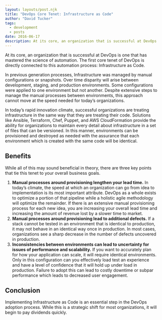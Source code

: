 ```yaml
---
layout: layouts/post.njk
title: "DevOps Core Tenet: Infrastructure as Code"
author: "David Tucker"
tags:
  - development
  - posts
date: 2016-06-17
description: At its core, an organization that is successful at DevOps is one that has mastered the science of automation. The first core tenet of DevOps is directly connected to this automation process, Infrastructure as Code.
---
```


At its core, an organization that is successful at DevOps is one that has mastered the science of automation. The first core tenet of DevOps is directly connected to this automation process: Infrastructure as Code.<!--more--> 

In previous generation processes, Infrastructure was managed by manual configurations or snapshots. Over time disparity will arise between development, staging, and production environments. Some configurations were applied to one environment but not another. Despite extensive steps to manage the manual processes between environments, this approach cannot move at the speed needed for today’s organizations.

In today’s rapid innovation climate, successful organizations are treating infrastructure in the same way that they are treating their code. Solutions like Ansible, Terraform, Chef, Puppet, and AWS CloudFormation provide the ability for organizations to maintain every detail about infrastructure in a set of files that can be versioned. In this manner, environments can be provisioned and destroyed as needed with the assurance that each environment which is created with the same code will be identical.

## Benefits

While all of this may sound beneficial in theory, there are three key points that tie this tenet to your overall business goals.

1. **Manual processes around provisioning lengthen your lead time.** In today’s climate, the speed at which an organization can go from idea to implementation is its most important attribute. DevOps as a whole exists to optimize a portion of that pipeline while a holistic agile methodology will optimize the remainder. If there is an extensive manual provisioning process for each new idea, you are increasing your overall lead time and increasing the amount of revenue lost by a slower time to market.
1. **Manual processes around provisioning lead to additional defects.** If a stack cannot be tested in an environment that is identical to production, it may not behave in an identical way once in production. In most cases, organizations see a sharp decrease in the number of defects uncovered in production.
1. **Inconsistencies between environments can lead to uncertainty for issues of performance and scalability.** If you want to accurately plan for how your application can scale, it will require identical environments. Only in this configuration can you effectively load test an experience and have a level of confidence that it will hold up under load in production. Failure to adopt this can lead to costly downtime or subpar performance which leads to decreased user engagement.

## Conclusion

Implementing Infrastructure as Code is an essential step in the DevOps adoption process. While this is a strategic shift for most organizations, it will begin to pay dividends quickly.